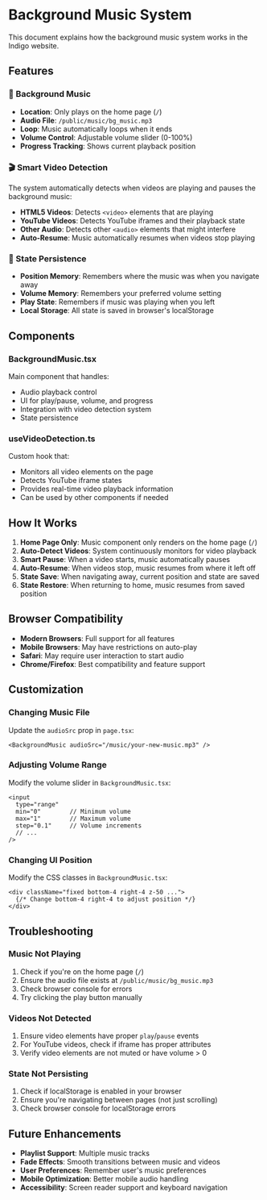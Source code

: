 # Background Music System

This document explains how the background music system works in the Indigo website.

## Features

### 🎵 Background Music
- **Location**: Only plays on the home page (`/`)
- **Audio File**: `/public/music/bg_music.mp3`
- **Loop**: Music automatically loops when it ends
- **Volume Control**: Adjustable volume slider (0-100%)
- **Progress Tracking**: Shows current playback position

### 🎬 Smart Video Detection
The system automatically detects when videos are playing and pauses the background music:

- **HTML5 Videos**: Detects `<video>` elements that are playing
- **YouTube Videos**: Detects YouTube iframes and their playback state
- **Other Audio**: Detects other `<audio>` elements that might interfere
- **Auto-Resume**: Music automatically resumes when videos stop playing

### 💾 State Persistence
- **Position Memory**: Remembers where the music was when you navigate away
- **Volume Memory**: Remembers your preferred volume setting
- **Play State**: Remembers if music was playing when you left
- **Local Storage**: All state is saved in browser's localStorage

## Components

### BackgroundMusic.tsx
Main component that handles:
- Audio playback control
- UI for play/pause, volume, and progress
- Integration with video detection system
- State persistence

### useVideoDetection.ts
Custom hook that:
- Monitors all video elements on the page
- Detects YouTube iframe states
- Provides real-time video playback information
- Can be used by other components if needed

## How It Works

1. **Home Page Only**: Music component only renders on the home page (`/`)
2. **Auto-Detect Videos**: System continuously monitors for video playback
3. **Smart Pause**: When a video starts, music automatically pauses
4. **Auto-Resume**: When videos stop, music resumes from where it left off
5. **State Save**: When navigating away, current position and state are saved
6. **State Restore**: When returning to home, music resumes from saved position

## Browser Compatibility

- **Modern Browsers**: Full support for all features
- **Mobile Browsers**: May have restrictions on auto-play
- **Safari**: May require user interaction to start audio
- **Chrome/Firefox**: Best compatibility and feature support

## Customization

### Changing Music File
Update the `audioSrc` prop in `page.tsx`:
```tsx
<BackgroundMusic audioSrc="/music/your-new-music.mp3" />
```

### Adjusting Volume Range
Modify the volume slider in `BackgroundMusic.tsx`:
```tsx
<input
  type="range"
  min="0"        // Minimum volume
  max="1"        // Maximum volume
  step="0.1"     // Volume increments
  // ...
/>
```

### Changing UI Position
Modify the CSS classes in `BackgroundMusic.tsx`:
```tsx
<div className="fixed bottom-4 right-4 z-50 ...">
  {/* Change bottom-4 right-4 to adjust position */}
</div>
```

## Troubleshooting

### Music Not Playing
1. Check if you're on the home page (`/`)
2. Ensure the audio file exists at `/public/music/bg_music.mp3`
3. Check browser console for errors
4. Try clicking the play button manually

### Videos Not Detected
1. Ensure video elements have proper `play`/`pause` events
2. For YouTube videos, check if iframe has proper attributes
3. Verify video elements are not muted or have volume > 0

### State Not Persisting
1. Check if localStorage is enabled in your browser
2. Ensure you're navigating between pages (not just scrolling)
3. Check browser console for localStorage errors

## Future Enhancements

- **Playlist Support**: Multiple music tracks
- **Fade Effects**: Smooth transitions between music and videos
- **User Preferences**: Remember user's music preferences
- **Mobile Optimization**: Better mobile audio handling
- **Accessibility**: Screen reader support and keyboard navigation
